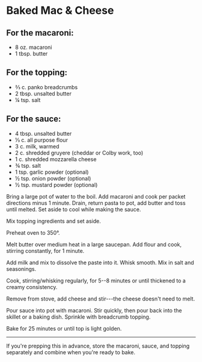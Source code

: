# Baked Mac & Cheese

## For the macaroni:

- 8 oz. macaroni
- 1 tbsp. butter

## For the topping:

- ⅔ c. panko breadcrumbs
- 2 tbsp. unsalted butter
- ¼ tsp. salt

## For the sauce:

- 4 tbsp. unsalted butter
- ⅓ c. all purpose flour
- 3 c. milk, warmed
- 2 c. shredded gruyere (cheddar or Colby work, too)
- 1 c. shredded mozzarella cheese
- ¾ tsp. salt
- 1 tsp. garlic powder (optional)
- ½ tsp. onion powder (optional)
- ½ tsp. mustard powder (optional)

Bring a large pot of water to the boil. Add macaroni and cook per packet
directions minus 1 minute. Drain, return pasta to pot, add butter and toss until
melted. Set aside to cool while making the sauce.

Mix topping ingredients and set aside.

Preheat oven to 350°.

Melt butter over medium heat in a large saucepan. Add flour and cook, stirring
constantly, for 1 minute.

Add milk and mix to dissolve the paste into it. Whisk smooth. Mix in salt and
seasonings.

Cook, stirring/whisking regularly, for 5--8 minutes or until thickened to a
creamy consistency.

Remove from stove, add cheese and stir---the cheese doesn't need to melt.

Pour sauce into pot with macaroni. Stir quickly, then pour back into the skillet
or a baking dish. Sprinkle with breadcrumb topping.

Bake for 25 minutes or until top is light golden.

---

If you're prepping this in advance, store the macaroni, sauce, and topping
separately and combine when you're ready to bake.
